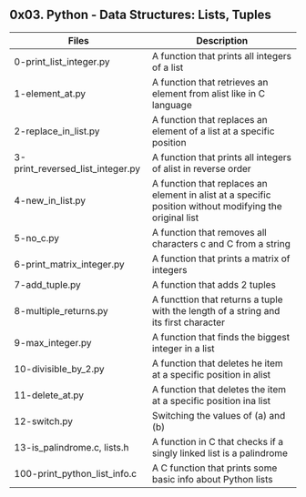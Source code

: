 <h2>0x03. Python - Data Structures: Lists, Tuples</h2>
<table>
    <thead>
	<th>Files</th>
	<th>Description</th>
    </thead>
    <tbody>
	<tr>
	    <td>0-print_list_integer.py</td>
	    <td>A function that prints all integers of a list</td>
	</tr>
	<tr>
	    <td>1-element_at.py</td>
            <td>A function that retrieves an element from alist like in C language</td>
        </tr>
	<tr>
	    <td>2-replace_in_list.py</td>
	    <td>A function that replaces an element of a list at a specific position</td>
	</tr>
	<tr>
            <td>3-print_reversed_list_integer.py</td>
            <td>A function that prints all integers of alist in reverse order</td>
        </tr>
	<tr>
            <td>4-new_in_list.py</td>
            <td>A function that replaces an element in alist at a specific position without modifying the original list</td>
        </tr>
	<tr>
            <td>5-no_c.py</td>
            <td>A function that removes all characters c and C from a string</td>
        </tr>
	<tr>
	    <td>6-print_matrix_integer.py</td>
	    <td>A function that prints a matrix of integers</td>
	</tr>
	<tr>
	    <td>7-add_tuple.py</td>
	    <td>A function that adds 2 tuples</td>
	</tr>
	<tr>
	    <td>8-multiple_returns.py</td>
	    <td>A functtion that returns a tuple with the length of  a string and its first character</td>
	</tr>
	<tr>
	    <td>9-max_integer.py</td>
	    <td>A function that finds the biggest integer in a list</td>
	</tr>
	<tr>
	    <td>10-divisible_by_2.py</td>
	    <td>A function that deletes he item at a specific position in alist</td>
	</tr>
	<tr>
	    <td>11-delete_at.py</td>
	    <td>A function that deletes the item at a specific position ina list</td>
	</tr>
	<tr>
	    <td>12-switch.py</td>
	    <td>Switching the values of (a) and (b)</td>
	</tr>
	<tr>
	    <td>13-is_palindrome.c, lists.h</td>
	    <td>A function in C that checks if a singly linked list is a palindrome</td>
	</tr>
	<tr>
	    <td>100-print_python_list_info.c</td>
	    <td>A C function that prints some basic info about Python lists</td>
	</tr>
    </tbody>
</table>
